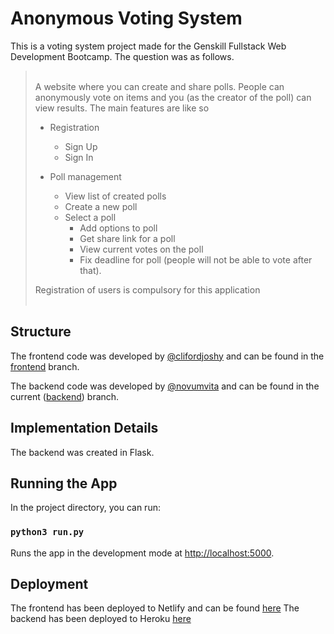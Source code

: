 # Anonymous Voting System

This is a voting system project made for the Genskill Fullstack Web Development Bootcamp. The question was as follows.

> <br/>
> A website where you can create and share polls. People can anonymously vote on items and you (as the creator of the poll) can view results. The main features are like so
>
> - Registration
>
>   - Sign Up
>   - Sign In
>
> - Poll management
>   - View list of created polls
>   - Create a new poll
>   - Select a poll
>     - Add options to poll
>     - Get share link for a poll
>     - View current votes on the poll
>     - Fix deadline for poll (people will not be able to vote after that).
>
> Registration of users is compulsory for this application
> <br/><br/>

## Structure

The frontend code was developed by [@clifordjoshy](https://github.com/clifordjoshy) and can be found in the [frontend](https://github.com/clifordjoshy/voting-system-project/tree/frontend) branch.

The backend code was developed by [@novumvita](https://github.com/novumvita) and can be found in the current ([backend](https://github.com/clifordjoshy/voting-system-project/tree/backend)) branch.

## Implementation Details

The backend was created in Flask.

## Running the App

In the project directory, you can run:

### `python3 run.py`

Runs the app in the development mode at [http://localhost:5000](http://localhost:5000).

## Deployment

The frontend has been deployed to Netlify and can be found [here](https://votey.netlify.app/)
The backend has been deployed to Heroku [here](https://voting-system-proj.herokuapp.com/)
